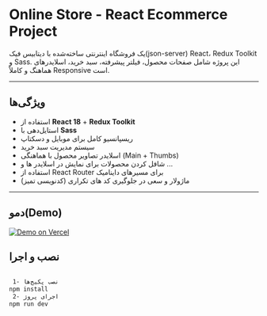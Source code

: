#  Online Store - React Ecommerce Project

یک فروشگاه اینترنتی ساخته‌شده با دیتابیس فیک(json-server) React، Redux Toolkit و Sass. این پروژه شامل صفحات محصول، فیلتر پیشرفته، سبد خرید، اسلایدرهای هماهنگ و کاملاً Responsive است.

---

##  ویژگی‌ها

- استفاده از **React 18** + **Redux Toolkit**
- استایل‌دهی با **Sass**
- ریسپانسیو کامل برای موبایل و دسکتاپ
- سیستم مدیریت سبد خرید
- اسلایدر تصاویر محصول با هماهنگی (Main + Thumbs)
- شافل کردن محصولات برای نمایش در اسلایدر ها و ...
- استفاده از React Router برای مسیرهای داینامیک
- ماژولار و سعی در جلوگیری کد های تکراری (کدنویسی تمیز)

---

##  دمو(Demo)

[![Demo on Vercel](https://img.shields.io/badge/Vercel-Live%20Demo-blue?style=for-the-badge&logo=vercel)](https://orgland-sports.vercel.app)


##  نصب و اجرا

```bash

 1- نصب پکیج‌ها
npm install
 2- اجرای پروژ 
npm run dev
